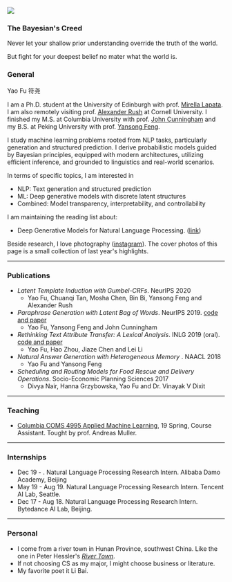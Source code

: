 
![](https://franxyao.github.io/images/cover.jpeg)

### The Bayesian's Creed

Never let your shallow prior understanding override the truth of the world.

But fight for your deepest belief no mater what the world is. 

### General

Yao Fu 符尧 

I am a Ph.D. student at the University of Edinburgh with prof. [Mirella Lapata](https://homepages.inf.ed.ac.uk/mlap/). 
I am also remotely visiting prof. [Alexander Rush](http://rush-nlp.com/) at Cornell University. 
I finished my M.S. at Columbia University with prof. [John Cunningham](https://stat.columbia.edu/~cunningham/) and my B.S. at Peking University with prof. [Yansong Feng](https://sites.google.com/site/ysfeng/home). 


I study machine learning problems rooted from NLP tasks, particularly generation and structured prediction. I derive probabilistic models guided by Bayesian principles, equipped with modern architectures, utilizing efficient inference, and grounded to linguistics and real-world scenarios. 

In terms of specific topics, I am interested in 
* NLP: Text generation and structured prediction
* ML: Deep generative models with discrete latent structures 
* Combined: Model transparency, interpretability, and controllability

I am maintaining the reading list about:
* Deep Generative Models for Natural Language Processing. ([link](https://github.com/franxyao/Deep-Generative-Models-for-Natural-Language-Processing))

Beside research, I love photography ([instagram](https://www.instagram.com/franx_yao/)). The cover photos of this page is a small collection of last year's highlights. 

-----

### Publications

* _Latent Template Induction with Gumbel-CRFs_. NeurIPS 2020
  * Yao Fu, Chuanqi Tan, Mosha Chen, Bin Bi, Yansong Feng and Alexander Rush
* _Paraphrase Generation with Latent Bag of Words_. NeurIPS 2019. [code and paper](https://github.com/FranxYao/dgm_latent_bow)
  * Yao Fu, Yansong Feng and John Cunningham
* _Rethinking Text Attribute Transfer: A Lexical Analysis_. INLG 2019 (oral). [code and paper](https://github.com/FranxYao/pivot_analysis)
  * Yao Fu, Hao Zhou, Jiaze Chen and Lei Li
* _Natural Answer Generation with Heterogeneous Memory_ . NAACL 2018
  * Yao Fu and Yansong Feng
* _Scheduling and Routing Models for Food Rescue and Delivery Operations_. Socio-Economic Planning Sciences 2017 
  * Divya Nair, Hanna Grzybowska, Yao Fu and Dr. Vinayak V Dixit

-----

### Teaching 

* [Columbia COMS 4995 Applied Machine Learning](http://www.cs.columbia.edu/~amueller/comsw4995s19/), 19 Spring, Course Assistant. Tought by prof. Andreas Muller. 

-----

### Internships

* Dec 19 - . Natural Language Processing Research Intern. Alibaba Damo Academy, Beijing
* May 19 - Aug 19.  Natural Language Processing Research Intern. Tencent AI Lab, Seattle.
* Dec 17 - Aug 18. Natural Language Processing Research Intern. Bytedance AI Lab, Beijing. 

-----

### Personal

* I come from a river town in Hunan Province, southwest China. Like the one in Peter Hessler's [_River Town_](http://www.goodreads.com/book/show/94053.River_Town). 
* If not choosing CS as my major, I might choose business or literature. 
* My favorite poet it Li Bai. 




